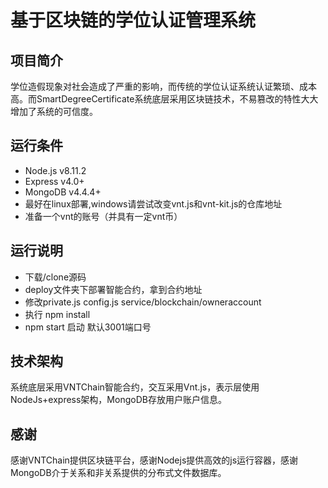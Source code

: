 # 基于区块链的学位认证管理系统

## 项目简介

学位造假现象对社会造成了严重的影响，而传统的学位认证系统认证繁琐、成本高。而SmartDegreeCertificate系统底层采用区块链技术，不易篡改的特性大大增加了系统的可信度。

## 运行条件

- Node.js v8.11.2
- Express v4.0+
- MongoDB v4.4.4+
- 最好在linux部署,windows请尝试改变vnt.js和vnt-kit.js的仓库地址
- 准备一个vnt的账号（并具有一定vnt币）

## 运行说明

- 下载/clone源码
- deploy文件夹下部署智能合约，拿到合约地址
- 修改private.js config.js service/blockchain/owneraccount
- 执行 npm install
- npm start 启动 默认3001端口号



## 技术架构

系统底层采用VNTChain智能合约，交互采用Vnt.js，表示层使用NodeJs+express架构，MongoDB存放用户账户信息。

## 感谢

感谢VNTChain提供区块链平台，感谢Nodejs提供高效的js运行容器，感谢MongoDB介于关系和非关系提供的分布式文件数据库。
